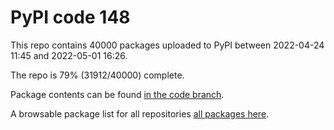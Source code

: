 # PyPI code 148

This repo contains 40000 packages uploaded to PyPI between 
2022-04-24 11:45 and 2022-05-01 16:26.

The repo is 79% (31912/40000) complete.

Package contents can be found [in the code branch](https://github.com/pypi-data/pypi-mirror-148/tree/code/packages).

A browsable package list for all repositories [all packages here](https://pypi-data.github.io/website/repositories/pypi-mirror-148).


